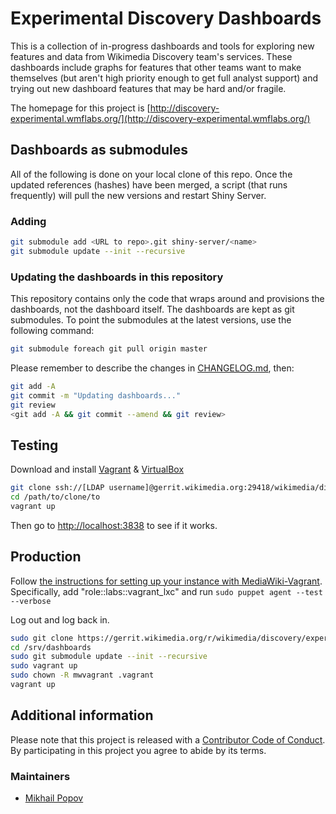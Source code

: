 # Experimental Discovery Dashboards

This is a collection of in-progress dashboards and tools for exploring new features and data from Wikimedia Discovery team's services. These dashboards include graphs for features that other teams want to make themselves (but aren't high priority enough to get full analyst support) and trying out new dashboard features that may be hard and/or fragile.

The homepage for this project is [http://discovery-experimental.wmflabs.org/](http://discovery-experimental.wmflabs.org/)

## Dashboards as submodules

All of the following is done on your local clone of this repo. Once the updated references (hashes) have been merged, a script (that runs frequently) will pull the new versions and restart Shiny Server.

### Adding

```bash
git submodule add <URL to repo>.git shiny-server/<name>
git submodule update --init --recursive
```

### Updating the dashboards in this repository

This repository contains only the code that wraps around and
provisions the dashboards, not the dashboard itself. The dashboards
are kept as git submodules. To point the submodules at the latest
versions, use the following command:

```bash
git submodule foreach git pull origin master
```

Please remember to describe the changes in [CHANGELOG.md](CHANGELOG.md), then:

```bash
git add -A
git commit -m "Updating dashboards..."
git review
<git add -A && git commit --amend && git review>
```

## Testing

Download and install [Vagrant](https://www.vagrantup.com/downloads.html) & [VirtualBox](https://www.virtualbox.org/wiki/Downloads)

```bash
git clone ssh://[LDAP username]@gerrit.wikimedia.org:29418/wikimedia/discovery/experimental /path/to/clone/to
cd /path/to/clone/to
vagrant up
```

Then go to [http://localhost:3838](http://localhost:3838) to see if it works.

## Production

Follow [the instructions for setting up your instance with MediaWiki-Vagrant](https://wikitech.wikimedia.org/wiki/Help:MediaWiki-Vagrant_in_Labs#Setting_up_your_instance_with_MediaWiki-Vagrant). Specifically, add "role::labs::vagrant_lxc" and run `sudo puppet agent --test --verbose`

Log out and log back in.

```bash
sudo git clone https://gerrit.wikimedia.org/r/wikimedia/discovery/experimental /srv/dashboards
cd /srv/dashboards
sudo git submodule update --init --recursive
sudo vagrant up
sudo chown -R mwvagrant .vagrant
vagrant up
```

## Additional information

Please note that this project is released with a [Contributor Code of Conduct](CONDUCT.md). By participating in this project you agree to abide by its terms.

### Maintainers

- [Mikhail Popov](https://meta.wikimedia.org/wiki/User:MPopov_(WMF))
